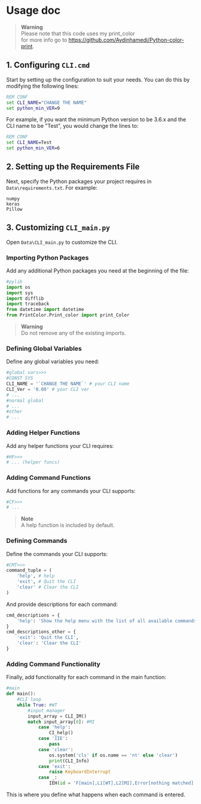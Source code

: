 # Usage doc

>  **Warning**\
>  Please note that this code uses my print_color\
>  for more info go to https://github.com/Aydinhamedi/Python-color-print.

## 1. Configuring `CLI.cmd`

Start by setting up the configuration to suit your needs. You can do this by modifying the following lines:

```bat
REM CONF
set CLI_NAME="CHANGE THE NAME" 
set python_min_VER=9
```

For example, if you want the minimum Python version to be 3.6.x and the CLI name to be "Test", you would change the lines to:

```bat
REM CONF
set CLI_NAME=Test
set python_min_VER=6 
```

## 2. Setting up the Requirements File

Next, specify the Python packages your project requires in `Data\requirements.txt`. For example:

```requirements
numpy
keras
Pillow
```

## 3. Customizing `CLI_main.py`

Open `Data\CLI_main.py` to customize the CLI.

### Importing Python Packages

Add any additional Python packages you need at the beginning of the file:

```python
#pylib
import os
import sys
import difflib
import traceback
from datetime import datetime
from PrintColor.Print_color import print_Color
```

> **Warning**\
> Do not remove any of the existing imports.

### Defining Global Variables

Define any global variables you need:

```python
#global vars>>>
#CONST SYS
CLI_NAME = '`CHANGE THE NAME`' # your CLI name
CLI_Ver = '0.00' # your CLI ver
# ...
#normal global
# ...
#other
# ...
```

### Adding Helper Functions

Add any helper functions your CLI requires:

```python
#HF>>>
# ... (helper funcs)
```

### Adding Command Functions

Add functions for any commands your CLI supports:

```python
#CF>>>
# ...
```

> **Note**\
> A help function is included by default.

### Defining Commands

Define the commands your CLI supports:

```python
#CMT>>>
command_tuple = (
    'help', # help
    'exit', # Quit the CLI
    'clear' # Clear the CLI
)
```

And provide descriptions for each command:

```python
cmd_descriptions = {
    'help': 'Show the help menu with the list of all available commands'
}
cmd_descriptions_other = {
    'exit': 'Quit the CLI',
    'clear': 'Clear the CLI'
}
```

### Adding Command Functionality

Finally, add functionality for each command in the main function:

```python
#main
def main():
    #CLI loop
    while True: #WT
        #input manager
        input_array = CLI_IM()
        match input_array[0]: #MI
            case 'help':
                CI_help() 
            case 'IIE':
                pass
            case 'clear':
                os.system('cls' if os.name == 'nt' else 'clear')
                print(CLI_Info)
            case 'exit':
                raise KeyboardInterrupt
            case _:
                IEH(id = 'F[main],L1[WT],L2[MI],Error[nothing matched]', stop = False, DEV = False)
```

This is where you define what happens when each command is entered.
